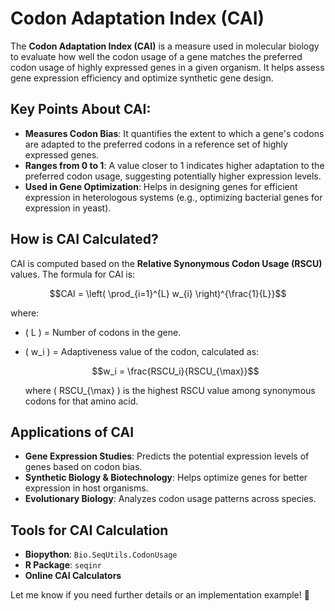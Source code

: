 # **Codon Adaptation Index (CAI)**

The **Codon Adaptation Index (CAI)** is a measure used in molecular biology to evaluate how well the codon usage of a gene matches the preferred codon usage of highly expressed genes in a given organism. It helps assess gene expression efficiency and optimize synthetic gene design.

## **Key Points About CAI:**
- **Measures Codon Bias**: It quantifies the extent to which a gene's codons are adapted to the preferred codons in a reference set of highly expressed genes.
- **Ranges from 0 to 1**: A value closer to 1 indicates higher adaptation to the preferred codon usage, suggesting potentially higher expression levels.
- **Used in Gene Optimization**: Helps in designing genes for efficient expression in heterologous systems (e.g., optimizing bacterial genes for expression in yeast).

## **How is CAI Calculated?**
CAI is computed based on the **Relative Synonymous Codon Usage (RSCU)** values. The formula for CAI is:

```math
CAI = \left( \prod_{i=1}^{L} w_{i} \right)^{\frac{1}{L}}
```

where:
- \( L \) = Number of codons in the gene.
- \( w_i \) = Adaptiveness value of the codon, calculated as:

  ```math
  w_i = \frac{RSCU_i}{RSCU_{\max}}
  ```

  where \( RSCU_{\max} \) is the highest RSCU value among synonymous codons for that amino acid.

## **Applications of CAI**
- **Gene Expression Studies**: Predicts the potential expression levels of genes based on codon bias.
- **Synthetic Biology & Biotechnology**: Helps optimize genes for better expression in host organisms.
- **Evolutionary Biology**: Analyzes codon usage patterns across species.

## **Tools for CAI Calculation**
- **Biopython**: `Bio.SeqUtils.CodonUsage`
- **R Package**: `seqinr`
- **Online CAI Calculators**

Let me know if you need further details or an implementation example! 🚀
